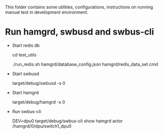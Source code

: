 This folder contains some utilities, configurations, instructions on running manual test in development environment.

# Run hamgrd, swbusd and swbus-cli
- Start redis db

    cd test_utils
    
    ./run_redis.sh hamgrd/database_config.json hamgrd/redis_data_set.cmd 

- Start swbusd

    target/debug/swbusd -s 0

- Start hamgrd

    target/debug/hamgrd -s 0

- Run swbus-cli

    DEV=dpu0 target/debug/swbus-cli show hamgrd actor /hamgrd/0/dpu/switch1_dpu0